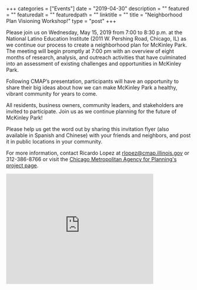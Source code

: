 
+++
categories = ["Events"]
date = "2019-04-30"
description = ""
featured = ""
featuredalt = ""
featuredpath = ""
linktitle = ""
title = "Neighborhood Plan Visioning Workshop!"
type = "post"
+++

Please join us on Wednesday, May 15, 2019 from 7:00 to 8:30 p.m. at the National Latino Education Institute (2011 W. Pershing Road, Chicago, IL) 
as we continue our process to create a neighborhood plan for McKinley Park. The meeting will begin promptly at 7:00 pm with an overview of eight months of research, analysis, and outreach activities that have culminated into an assessment of existing  challenges and opportunities in McKinley Park. 

Following CMAP’s presentation, participants will have an opportunity to share their big ideas about how we can make McKinley Park a healthy, vibrant community for years to come.

All residents, business owners, community leaders, and stakeholders are invited to participate. Join us as we continue planning for the future of McKinley Park!

Please help us get the word out by sharing this invitation flyer (also available in Spanish and Chinese) with your friends and neighbors, and post it in public locations in your community.

For more information, contact Ricardo Lopez at rlopez@cmap.illinois.gov or 312-386-8766 or visit the [Chicago Metropolitan Agency for Planning's project page](https://cmap.is/McKinleyPark/).

<iframe src="https://www.google.com/maps/embed?pb=!1m14!1m8!1m3!1d11893.028762988199!2d-87.6758909!3d41.8227597!3m2!1i1024!2i768!4f13.1!3m3!1m2!1s0x0%3A0xecf7d24e259f0d83!2sNational+Latino+Education+Institute.!5e0!3m2!1sen!2sus!4v1556755458376!5m2!1sen!2sus" width="400" height="300" frameborder="0" style="border:0" allowfullscreen></iframe>



